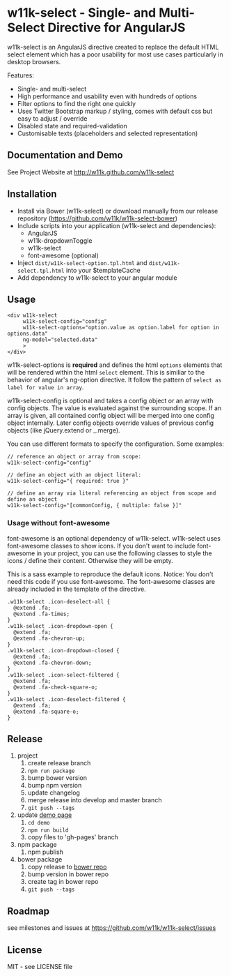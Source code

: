 # w11k-select - Single- and Multi-Select Directive for AngularJS

w11k-select is an AngularJS directive created to replace the default HTML select element which has a poor usability for most use cases particularly in desktop browsers.

Features:

* Single- and multi-select
* High performance and usability even with hundreds of options
* Filter options to find the right one quickly
* Uses Twitter Bootstrap markup / styling, comes with default css but easy to adjust / override
* Disabled state and required-validation
* Customisable texts (placeholders and selected representation)


## Documentation and Demo

See Project Website at http://w11k.github.com/w11k-select
 

## Installation

* Install via Bower (w11k-select) or download manually from our release repository (https://github.com/w11k/w11k-select-bower)
* Include scripts into your application (w11k-select and dependencies):
  * AngularJS
  * w11k-dropdownToggle
  * w11k-select
  * font-awesome (optional)
* Inject `dist/w11k-select-option.tpl.html` and `dist/w11k-select.tpl.html` into your $templateCache
* Add dependency to w11k-select to your angular module


## Usage

```
<div w11k-select
     w11k-select-config="config"
     w11k-select-options="option.value as option.label for option in options.data"
     ng-model="selected.data"
     >
</div>
```
w11k-select-options is **required** and defines the html ```options``` elements that will be rendered within the html ```select``` element. This is similiar to the behavior of angular's ng-option directive. It follow the pattern of ```select as label for value in array```.

w11k-select-config is optional and takes a config object or an array with config objects. The value is evaluated against the surrounding scope. If an array is given, all contained config object will be merged into one config object internally. Later config objects override values of previous config objects (like jQuery.extend or _.merge).

You can use different formats to specify the configuration. Some examples:

    // reference an object or array from scope:
    w11k-select-config="config"
  
    // define an object with an object literal:
    w11k-select-config="{ required: true }"
  
    // define an array via literal referencing an object from scope and define an object
    w11k-select-config="[commonConfig, { multiple: false }]" 


### Usage without font-awesome

font-awesome is an optional dependency of w11k-select. w11k-select uses font-awesome classes to show icons. If you don't want to include font-awesome in your project, you can use the following classes to style the icons / define their content. Otherwise they will be empty.

This is a sass example to reproduce the default icons. Notice: You don't need this code if you use font-awesome. The font-awesome classes are already included in the template of the directive.

    .w11k-select .icon-deselect-all {
      @extend .fa;
      @extend .fa-times;
    }
    .w11k-select .icon-dropdown-open {
      @extend .fa;
      @extend .fa-chevron-up;
    }
    .w11k-select .icon-dropdown-closed {
      @extend .fa;
      @extend .fa-chevron-down;
    }
    .w11k-select .icon-select-filtered {
      @extend .fa;
      @extend .fa-check-square-o;
    }
    .w11k-select .icon-deselect-filtered {
      @extend .fa;
      @extend .fa-square-o;
    }


## Release
1. project
    1. create release branch
    1. `npm run package`
    1. bump bower version
    1. bump npm version
    1. update changelog
    1. merge release into develop and master branch
    1. `git push --tags`
1. update [demo page](http://w11k.github.io/w11k-select/)
    1. `cd demo`
    1. `npm run build`
    1. copy files to 'gh-pages' branch
1. npm package
    1. npm publish
1. bower package
    1. copy release to [bower repo](https://github.com/w11k/w11k-select-bower)
    1. bump version in bower repo
    1. create tag in bower repo 
    1. `git push --tags`

## Roadmap

see milestones and issues at https://github.com/w11k/w11k-select/issues


## License

MIT - see LICENSE file
